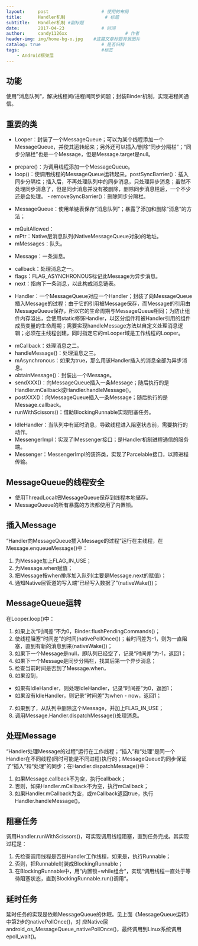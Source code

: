 ```yaml
---
layout:     post                    # 使用的布局
title:      Handler机制               # 标题 
subtitle:   Handler机制 #副标题
date:       2017-04-23              # 时间
author:     candy1126xx                      # 作者
header-img: img/home-bg-o.jpg    #这篇文章标题背景图片
catalog: true                       # 是否归档
tags:                               #标签
    - Android框架层
---
```


## 功能
使用“消息队列“，解决线程间/进程间同步问题；封装Binder机制，实现进程间通信。

## 重要的类
* Looper：封装了一个MessageQueue；可以为某个线程添加一个MessageQueue，并使其运转起来；另外还可以插入/删除“同步分隔栏”；“同步分隔栏”也是一个Message，但是Message.target是null。
 - prepare()：为调用线程添加一个MessageQueue。
 - loop()：使调用线程的MessageQueue运转起来。postSyncBarrier()：插入同步分隔栏；插入后，不再处理队列中的同步消息，只处理异步消息；虽然不处理同步消息了，但是同步消息并没有被删除，删除同步消息栏后，一个不少还是会处理。 - removeSyncBarrier()：删除同步分隔栏。
* MessageQueue：使用单链表保存“消息队列”；暴露了添加和删除“消息”的方法；
 - mQuitAllowed：
 - mPtr：Native层消息队列(NativeMessageQueue对象)的地址。
 - mMessages：队头。
* Message：一条消息。
 - callback：处理消息之一。
 - flags：FLAG_ASYNCHRONOUS标记此Message为异步消息。
 - next：指向下一条消息，以此构成消息链表。
* Handler：一个MessageQueue对应一个Handler；封装了向MessageQueue插入Message的过程；由于它的引用被Message保存，而Message的引用由MessageQueue保存，所以它的生命周期与MessageQueue相同；为防止组件内存溢出，会使用static修饰Handler，以区分组件和被Handler引用的组件成员变量的生命周期；需要实现handleMessage方法以自定义处理消息逻辑；必须在主线程创建，同时指定它的mLooper域是工作线程的Looper。
 - mCallback：处理消息之二。
 - handleMessage()：处理消息之三。
 - mAsynchronous：如果为true，那么用该Handler插入的消息全部为异步消息。
 - obtainMessage()：封装出一个Message。
 - sendXXX()：向MessageQueue插入一条Message；随后执行的是Handler.mCallback或Handler.handleMessage()。
 - postXXX()：向MessageQueue插入一条Message；随后执行的是Message.callback。
 - runWithScissors()：借助BlockingRunnable实现阻塞任务。
* IdleHandler：当队列中有延时消息，导致线程进入阻塞状态前，需要执行的动作。
* MessengerImpl：实现了IMessenger接口；是Handler机制进程通信的服务端。
* Messenger：MessengerImpl的装饰类，实现了Parcelable接口，以跨进程传输。

## MessageQueue的线程安全
* 使用ThreadLocal把MessageQueue保存到线程本地储存。
* MessageQueue的所有暴露的方法都使用了内置锁。

## 插入Message
“Handler向MessageQueue插入Message的过程“运行在主线程，在Message.enqueueMessage()中：

1. 为Message加上FLAG\_IN\_USE；
2. 为Message.when赋值；
3. 把Message按when排序加入队列(主要是Message.next的赋值)；
4. 通知Native层管道的写入端“已经写入数据了”(nativeWake())；

## MessageQueue运转
在Looper.loop()中：

1. 如果上次“时间差”不为0，Binder.flushPendingCommands()；
2. 使线程阻塞“时间差”的时间(nativePollOnce())；若时间差为-1，则为一直阻塞，直到有新的消息到来(nativeWake())；
3. 如果下一个Message是null，即队列已经空了，记录“时间差”为-1，返回1；
4. 如果下一个Message是同步分隔栏，找其后第一个异步消息；
5. 检查当前时间是否到了Message.when，
6. 如果没到，
 - 如果有IdleHandler，则处理IdleHandler，记录“时间差”为0，返回1；
 - 如果没有IdleHandler，则记录“时间差”为when - now，返回1；
7. 如果到了，从队列中删除这个Message，并加上FLAG\_IN\_USE；
8. 调用Message.Handler.dispatchMessage()处理消息。

## 处理Message
“Handler处理Message的过程“运行在工作线程；“插入”和“处理”是同一个Handler在不同线程(同时可能是不同进程)执行的；MessageQueue的同步保证了“插入”和“处理”的同步；在Handler.dispatchMessage()中：

1. 如果Message.callback不为空，执行callback；
2. 否则，如果Handler.mCallback不为空，执行mCallback；
3. 如果Handler.mCallback为空，或mCallback返回true，执行Handler.handleMessage()。

## 阻塞任务
调用Handler.runWithScissors()，可实现调用线程阻塞，直到任务完成。其实现过程是：

1. 先检查调用线程是否是Handler工作线程，如果是，执行Runnable；
2. 否则，把Runnable封装成BlockingRunnable；
3. 在BlockingRunnable中，用“内置锁+while组合“，实现“调用线程一直处于等待阻塞状态，直到BlockingRunnable.run()调用“。

## 延时任务
延时任务的实现是依赖MessageQueue的休眠。见上面《MessageQueue运转》中第2步的nativePollOnce()，对
应Native层android\_os\_MessageQueue\_nativePollOnce()，最终调用到Linux系统调用epoll\_wait()。